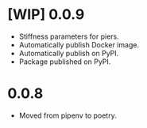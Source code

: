 # [WIP] 0.0.9
- Stiffness parameters for piers.
- Automatically publish Docker image.
- Automatically publish on PyPI.
- Package published on PyPI.
# 0.0.8
- Moved from pipenv to poetry.
